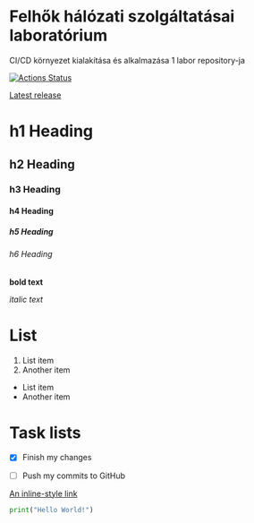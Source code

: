 # Felhők hálózati szolgáltatásai laboratórium

CI/CD környezet kialakítása és alkalmazása 1 labor repository-ja


[![Actions Status](https://github.com/B4nd1/cicd/workflows/Test,%20build%20and%20release/badge.svg)](https://github.com/B4nd1/cicd/actions)

[Latest release](https://github.com/B4nd1/cicd/releases/tag/latest)




# h1 Heading
## h2 Heading
### h3 Heading
#### h4 Heading
##### h5 Heading
###### h6 Heading


**bold text**

*italic text*


# List

1. List item
2. Another item

* List item
* Another item


# Task lists

- [x] Finish my changes
- [ ] Push my commits to GitHub



[An inline-style link](https://www.google.com)



```py
print("Hello World!")
```

